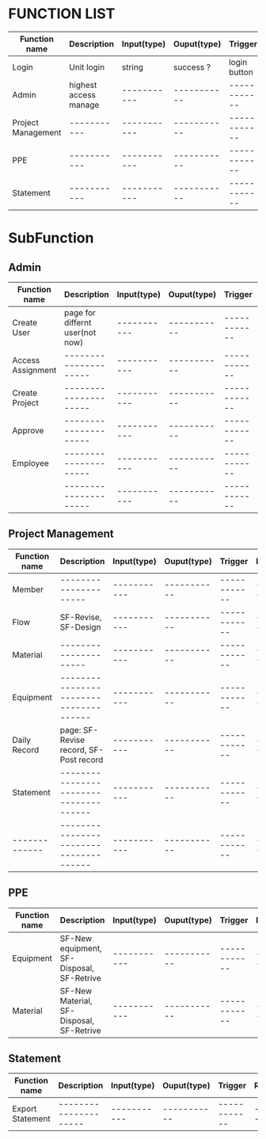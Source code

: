 # FUNCTION LIST

<!-- TODO: discussion between frontend and backend -->
 | Function name      | Description           | Input(type) | Ouput(type) | Trigger      | Remark |
 | ------------------ | --------------------- | ----------- | ----------- | ------------ | ------ |
 | Login              | Unit login            | string      | success ?   | login button | x      |
 | Admin              | highest access manage | ----------- | ----------- | ------------ | ------ |
 | Project Management | -----------           | ----------- | ----------- | ------------ | ------ |
 | PPE                | -----------           | ----------- | ----------- | ------------ | ------ |
 | Statement          | -----------           | ----------- | ----------- | ------------ | ------ |


 # SubFunction
 ## Admin
 | Function name     | Description                     | Input(type) | Ouput(type) | Trigger      | Remark |
 | ----------------- | ------------------------------- | ----------- | ----------- | ------------ | ------ |
 | Create User       | page for differnt user(not now) | ----------- | ----------- | ------------ | ------ |
 | Access Assignment | ---------------------           | ----------- | ----------- | ------------ | ------ |
 | Create Project    | ---------------------           | ----------- | ----------- | ------------ | ------ |
 | Approve           | ---------------------           | ----------- | ----------- | ------------ | ------ |
 | Employee          | ---------------------           | ----------- | ----------- | ------------ | ------ |
 |                   | ---------------------           | ----------- | ----------- | ------------ | ------ |


 ## Project Management

 | Function name | Description                            | Input(type) | Ouput(type) | Trigger      | Remark |
 | ------------- | -------------------------------------- | ----------- | ----------- | ------------ | ------ |
 | Member        | ---------------------                  | ----------- | ----------- | ------------ | ------ |
 | Flow          | SF-Revise, SF-Design                   | ----------- | ----------- | ------------ | ------ |
 | Material      | ---------------------                  | ----------- | ----------- | ------------ | ------ |
 | Equipment     | -------------------------------------- | ----------- | ----------- | ------------ | ------ |
 | Daily Record  | page: SF-Revise record, SF-Post record | ----------- | ----------- | ------------ | ------ |
 | Statement     | -------------------------------------- | ----------- | ----------- | ------------ | ------ |
 | ------------- | -------------------------------------- | ----------- | ----------- | ------------ | ------ |


 ## PPE
 <!-- Equipment -->

 | Function name | Description                               | Input(type) | Ouput(type) | Trigger      | Remark |
 | ------------- | ----------------------------------------- | ----------- | ----------- | ------------ | ------ |
 | Equipment     | SF-New equipment, SF-Disposal, SF-Retrive | ----------- | ----------- | ------------ | ------ |
 | Material      | SF-New Material, SF-Disposal, SF-Retrive  | ----------- | ----------- | ------------ | ------ |


 ## Statement

 | Function name    | Description           | Input(type) | Ouput(type) | Trigger      | Remark |
 | ---------------- | --------------------- | ----------- | ----------- | ------------ | ------ |
 | Export Statement | --------------------- | ----------- | ----------- | ------------ | ------ |